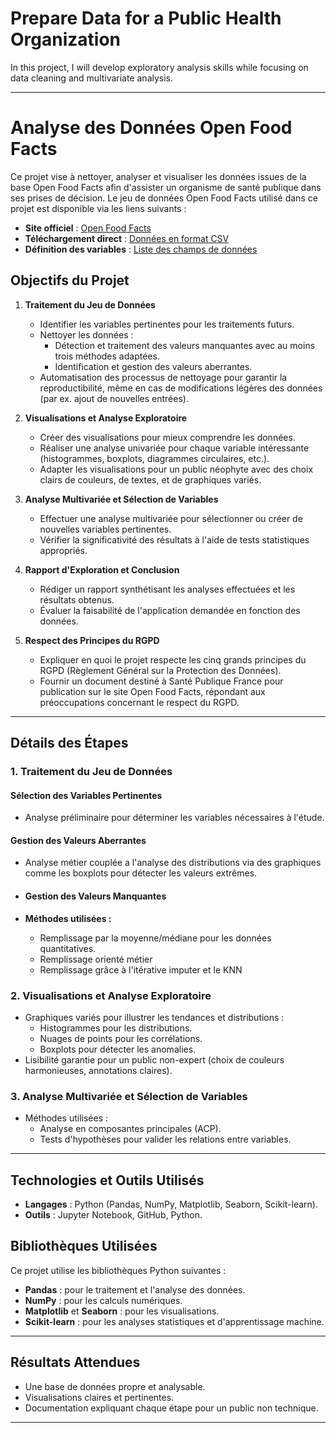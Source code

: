 # Prepare Data for a Public Health Organization
In this project, I will develop exploratory analysis skills while focusing on data cleaning and multivariate analysis.

---

# Analyse des Données Open Food Facts

Ce projet vise à nettoyer, analyser et visualiser les données issues de la base Open Food Facts afin d'assister un organisme de santé publique dans ses prises de décision.
Le jeu de données Open Food Facts utilisé dans ce projet est disponible via les liens suivants :

- **Site officiel** : [Open Food Facts](https://world.openfoodfacts.org/)
- **Téléchargement direct** : [Données en format CSV](https://s3-eu-west-1.amazonaws.com/static.oc-static.com/prod/courses/files/parcours-data-scientist/P2/fr.openfoodfacts.org.products.csv.zip)
- **Définition des variables** : [Liste des champs de données](https://world.openfoodfacts.org/data/data-fields.txt)


## Objectifs du Projet

1. **Traitement du Jeu de Données**
   - Identifier les variables pertinentes pour les traitements futurs.
   - Nettoyer les données :
     - Détection et traitement des valeurs manquantes avec au moins trois méthodes adaptées.
     - Identification et gestion des valeurs aberrantes.
   - Automatisation des processus de nettoyage pour garantir la reproductibilité, même en cas de modifications légères des données (par ex. ajout de nouvelles entrées).

2. **Visualisations et Analyse Exploratoire**
   - Créer des visualisations pour mieux comprendre les données.
   - Réaliser une analyse univariée pour chaque variable intéressante (histogrammes, boxplots, diagrammes circulaires, etc.).
   - Adapter les visualisations pour un public néophyte avec des choix clairs de couleurs, de textes, et de graphiques variés.

3. **Analyse Multivariée et Sélection de Variables**
   - Effectuer une analyse multivariée pour sélectionner ou créer de nouvelles variables pertinentes.
   - Vérifier la significativité des résultats à l'aide de tests statistiques appropriés.

4. **Rapport d'Exploration et Conclusion**
   - Rédiger un rapport synthétisant les analyses effectuées et les résultats obtenus.
   - Évaluer la faisabilité de l'application demandée en fonction des données.

5. **Respect des Principes du RGPD**
   - Expliquer en quoi le projet respecte les cinq grands principes du RGPD (Règlement Général sur la Protection des Données).
   - Fournir un document destiné à Santé Publique France pour publication sur le site Open Food Facts, répondant aux préoccupations concernant le respect du RGPD.

---

## Détails des Étapes

### 1. Traitement du Jeu de Données

#### Sélection des Variables Pertinentes
- Analyse préliminaire pour déterminer les variables nécessaires à l'étude.

#### Gestion des Valeurs Aberrantes
- Analyse métier  couplée a l'analyse des distributions via des graphiques comme les boxplots pour détecter les valeurs extrêmes.

- #### Gestion des Valeurs Manquantes
- **Méthodes utilisées :**
  - Remplissage par la moyenne/médiane pour les données quantitatives.
  - Remplissage orienté métier
  - Remplissage grâce à l'itérative imputer et le KNN
    

### 2. Visualisations et Analyse Exploratoire
- Graphiques variés pour illustrer les tendances et distributions :
  - Histogrammes pour les distributions.
  - Nuages de points pour les corrélations.
  - Boxplots pour détecter les anomalies.
- Lisibilité garantie pour un public non-expert (choix de couleurs harmonieuses, annotations claires).

### 3. Analyse Multivariée et Sélection de Variables
- Méthodes utilisées :
  - Analyse en composantes principales (ACP).
  - Tests d'hypothèses pour valider les relations entre variables.

---

## Technologies et Outils Utilisés
- **Langages** : Python (Pandas, NumPy, Matplotlib, Seaborn, Scikit-learn).
- **Outils** : Jupyter Notebook, GitHub, Python.

## Bibliothèques Utilisées

Ce projet utilise les bibliothèques Python suivantes :

- **Pandas** : pour le traitement et l'analyse des données.
- **NumPy** : pour les calculs numériques.
- **Matplotlib** et **Seaborn** : pour les visualisations.
- **Scikit-learn** : pour les analyses statistiques et d'apprentissage machine.


---

## Résultats Attendues
- Une base de données propre et analysable.
- Visualisations claires et pertinentes.
- Documentation expliquant chaque étape pour un public non technique.

---
